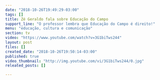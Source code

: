 ```yaml
---
date: "2018-10-26T19:49:29-03:00"
tags: []
title: Zé Geraldo fala sobre Educação do Campo
support_line: "O professor lembra que Educação do Campo é direito!"
menu: "educação, cultura e comunicação"
section: tv
video: "https://www.youtube.com/watch?v=3G1biTws244"
layout: post
files: []
created_date: "2018-10-26T19:50:14-03:00"
published: true
video_thumbnail: "http://img.youtube.com/vi/3G1biTws244/0.jpg"
releated_posts: []

---
```

